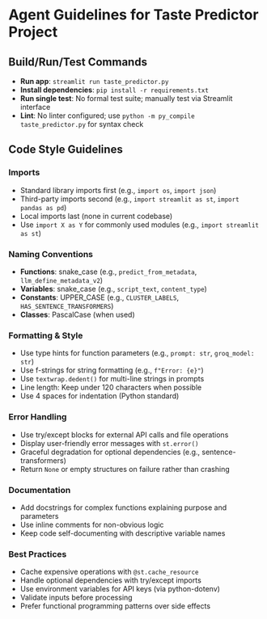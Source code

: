 # Agent Guidelines for Taste Predictor Project

## Build/Run/Test Commands
- **Run app**: `streamlit run taste_predictor.py`
- **Install dependencies**: `pip install -r requirements.txt`
- **Run single test**: No formal test suite; manually test via Streamlit interface
- **Lint**: No linter configured; use `python -m py_compile taste_predictor.py` for syntax check

## Code Style Guidelines

### Imports
- Standard library imports first (e.g., `import os`, `import json`)
- Third-party imports second (e.g., `import streamlit as st`, `import pandas as pd`)
- Local imports last (none in current codebase)
- Use `import X as Y` for commonly used modules (e.g., `import streamlit as st`)

### Naming Conventions
- **Functions**: snake_case (e.g., `predict_from_metadata`, `llm_define_metadata_v2`)
- **Variables**: snake_case (e.g., `script_text`, `content_type`)
- **Constants**: UPPER_CASE (e.g., `CLUSTER_LABELS`, `HAS_SENTENCE_TRANSFORMERS`)
- **Classes**: PascalCase (when used)

### Formatting & Style
- Use type hints for function parameters (e.g., `prompt: str`, `groq_model: str`)
- Use f-strings for string formatting (e.g., `f"Error: {e}"`)
- Use `textwrap.dedent()` for multi-line strings in prompts
- Line length: Keep under 120 characters when possible
- Use 4 spaces for indentation (Python standard)

### Error Handling
- Use try/except blocks for external API calls and file operations
- Display user-friendly error messages with `st.error()`
- Graceful degradation for optional dependencies (e.g., sentence-transformers)
- Return `None` or empty structures on failure rather than crashing

### Documentation
- Add docstrings for complex functions explaining purpose and parameters
- Use inline comments for non-obvious logic
- Keep code self-documenting with descriptive variable names

### Best Practices
- Cache expensive operations with `@st.cache_resource`
- Handle optional dependencies with try/except imports
- Use environment variables for API keys (via python-dotenv)
- Validate inputs before processing
- Prefer functional programming patterns over side effects